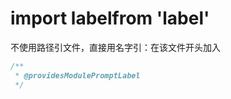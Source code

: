 # import labelfrom 'label' 

不使用路径引文件，直接用名字引：在该文件开头加入

```javascript
/**
 * @providesModulePromptLabel
 */
```